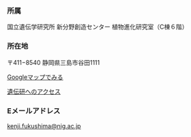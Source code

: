 ### 所属
国立遺伝学研究所
新分野創造センター
植物進化研究室（C棟６階）

### 所在地
〒411−8540
静岡県三島市谷田1111

[Googleマップでみる](https://maps.app.goo.gl/5GbRsZsXAX4KVE55A)

[遺伝研へのアクセス](https://www.nig.ac.jp/nig/ja/about-nig/access_ja)

### Eメールアドレス
kenji.fukushima@nig.ac.jp
